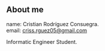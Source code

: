 <h2>About me</h2>

name: Cristian Rodríguez Consuegra. <br>
email: criss.rguez05@gmail.com



Informatic Engineer Student.

